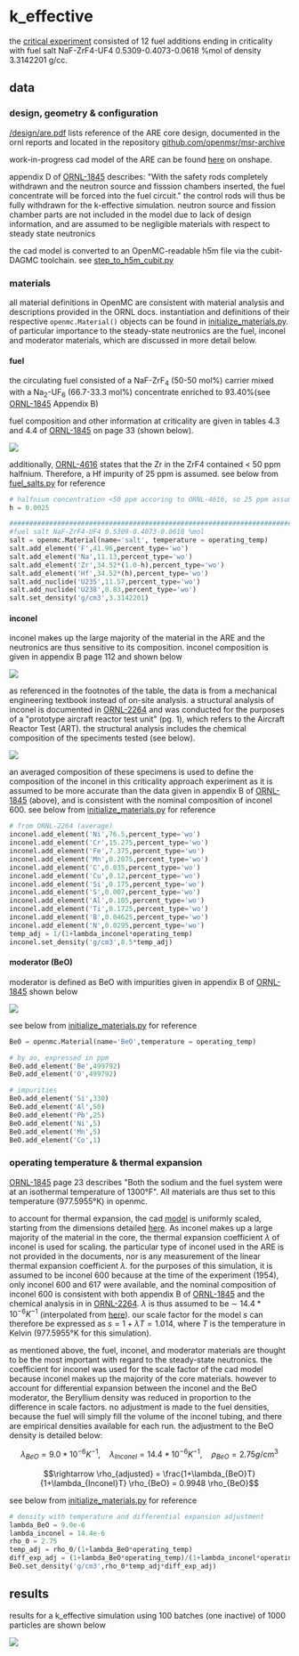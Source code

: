 # k_effective

the [critical experiment](/results/criticality_approach.md) consisted of 12 fuel additions ending in criticality with fuel salt NaF-ZrF4-UF4 0.5309-0.4073-0.0618 %mol of density 3.3142201 g/cc. 

## data

### design, geometry & configuration

[/design/are.pdf](/design/are.pdf) lists reference of the ARE core design, documented in the ornl reports and located in the repository [github.com/openmsr/msr-archive](https://github.com/openmsr/msr-archive/blob/master/README.md)

work-in-progress cad model of the ARE can be found [here](https://cad.onshape.com/documents/b83e5f739a4507bf06f2a2a9/w/9511a6ac44a9e4d439d86976/e/36d3d4af112bbf8cad7d521b?renderMode=0&uiState=62d907b3549a2247567bee8c) on onshape.

appendix D of [ORNL-1845](https://github.com/openmsr/msr-archive/blob/master/docs/ORNL-1845.pdf) describes: "With the safety rods completely withdrawn and the neutron source and fisssion chambers inserted, the fuel concentrate will be forced into the fuel circuit." the control rods will thus be fully withdrawn for the k-effective simulation. neutron source and fission chamber parts are not included in the model due to lack of design information, and are assumed to be negligible materials with respect to steady state neutronics

the cad model is converted to an OpenMC-readable h5m file via the cubit-DAGMC toolchain. see [step_to_h5m_cubit.py](/scripts/step_to_h5m_cubit.py)

### materials

all material definitions in OpenMC are consistent with material analysis and descriptions provided in the ORNL docs. instantiation and definitions of their respective `openmc.Material()` objects can be found in [initialize_materials.py](/scripts/initialize_materials.py). of particular importance to the steady-state neutronics are the fuel, inconel and moderator materials, which are discussed in more detail below.

#### fuel

the circulating fuel consisted of a NaF-ZrF<sub>4</sub> (50-50 mol%) carrier mixed with a Na<sub>2</sub>-UF<sub>6</sub> (66.7-33.3 mol%) concentrate enriched to 93.40%(see [ORNL-1845](https://github.com/openmsr/msr-archive/blob/master/docs/ORNL-1845.pdf)  Appendix B)


fuel composition and other information at criticality are given in tables 4.3 and 4.4 of [ORNL-1845](https://github.com/openmsr/msr-archive/blob/master/docs/ORNL-1845.pdf) on page 33 (shown below).

![](figures/ca.png)


additionally, [ORNL-4616](https://github.com/openmsr/msr-archive/blob/master/docs/ORNL-4616.pdf) states that the Zr in the ZrF4 contained < 50 ppm halfnium. Therefore, a Hf impurity of 25 ppm is assumed. see below from [fuel_salts.py](/scripts/initialize_materials.py)
for reference

```python
# halfnium concentration <50 ppm accoring to ORNL-4616, so 25 ppm assumed
h = 0.0025

#######################################################################
#fuel salt NaF-ZrF4-UF4 0.5309-0.4073-0.0618 %mol
salt = openmc.Material(name='salt', temperature = operating_temp)
salt.add_element('F',41.96,percent_type='wo')
salt.add_element('Na',11.13,percent_type='wo')
salt.add_element('Zr',34.52*(1.0-h),percent_type='wo')
salt.add_element('Hf',34.52*(h),percent_type='wo')
salt.add_nuclide('U235',11.57,percent_type='wo')
salt.add_nuclide('U238',0.83,percent_type='wo')
salt.set_density('g/cm3',3.3142201)
```

#### inconel

inconel makes up the large majority of the material in the ARE and the neutronics are thus sensitive to its composition. inconel composition is given in appendix B page 112 and shown below

![](figures/inconel.png)

as referenced in the footnotes of the table, the data is from a mechanical engineering textbook instead of on-site analysis. a structural analysis of inconel is documented in [ORNL-2264](https://github.com/openmsr/msr-archive/blob/master/docs/ORNL-2264.pdf) and was conducted for the purposes of a "prototype aircraft reactor test unit" (pg. 1), which refers to the Aircraft Reactor Test (ART). the structural analysis includes the chemical composition of the speciments tested (see below).

![](figures/inconel_2264.png)

an averaged composition of these specimens is used to define the composition of the inconel in this criticality approach experiment as it is assumed to be more accurate than the data given in appendix B of [ORNL-1845](https://github.com/openmsr/msr-archive/blob/master/docs/ORNL-1845.pdf) (above), and is consistent with the nominal composition of inconel 600. see below from [initialize_materials.py](/scripts/initialize_materials.py)
for reference

```python
# from ORNL-2264 (average)
inconel.add_element('Ni',76.5,percent_type='wo')
inconel.add_element('Cr',15.275,percent_type='wo')
inconel.add_element('Fe',7.375,percent_type='wo')
inconel.add_element('Mn',0.2075,percent_type='wo')
inconel.add_element('C',0.035,percent_type='wo')
inconel.add_element('Cu',0.12,percent_type='wo')
inconel.add_element('Si',0.175,percent_type='wo')
inconel.add_element('S',0.007,percent_type='wo')
inconel.add_element('Al',0.105,percent_type='wo')
inconel.add_element('Ti',0.1725,percent_type='wo')
inconel.add_element('B',0.04625,percent_type='wo')
inconel.add_element('N',0.0295,percent_type='wo')
temp_adj = 1/(1+lambda_inconel*operating_temp)
inconel.set_density('g/cm3',8.5*temp_adj)
```

#### moderator (BeO)

moderator is defined as BeO with impurities given in appendix B of [ORNL-1845](https://github.com/openmsr/msr-archive/blob/master/docs/ORNL-1845.pdf) shown below

![](figures/BeO.png)


see below from [initialize_materials.py](/scripts/initialize_materials.py) for reference

```python
BeO = openmc.Material(name='BeO',temperature = operating_temp)

# by ao, expressed in ppm
BeO.add_element('Be',499792)
BeO.add_element('O',499792)

# impurities
BeO.add_element('Si',330)
BeO.add_element('Al',50)
BeO.add_element('Pb',25)
BeO.add_element('Ni',5)
BeO.add_element('Mn',5)
BeO.add_element('Co',1)
```


### operating temperature & thermal expansion     

[ORNL-1845](https://github.com/openmsr/msr-archive/blob/master/docs/ORNL-1845.pdf) page 23 describes "Both the sodium and the fuel system were at an isothermal temperature of 1300&deg;F". All materials are thus set to this temperature (977.5955&deg;K) in openmc.

to account for thermal expansion, the cad [model](https://cad.onshape.com/documents/b83e5f739a4507bf06f2a2a9/w/9511a6ac44a9e4d439d86976/e/36d3d4af112bbf8cad7d521b?renderMode=0&uiState=62d907b3549a2247567bee8c) is uniformly scaled, starting from the dimensions detailed [here](../design/are.pdf). As inconel makes up a large majority of the material in the core, the thermal expansion coefficient $\lambda$ of inconel is used for scaling. the particular type of inconel used in the ARE is not provided in the documents, nor is any measurement of the linear thermal expansion coefficient $\lambda$. for the purposes of this simulation, it is assumed to be inconel 600 because at the time of the experiment (1954), only inconel 600 and 617 were available, and the nominal composition of inconel 600 is consistent with both appendix B of [ORNL-1845](https://github.com/openmsr/msr-archive/blob/master/docs/ORNL-1845.pdf) and the chemical analysis in in [ORNL-2264](https://github.com/openmsr/msr-archive/blob/master/docs/ORNL-2264.pdf). $\lambda$ is thus assumed to be $\sim$ $14.4*10^{-6} K^{-1}$ (interpolated from [here](https://www.hightempmetals.com/techdata/hitempInconel600data.php)). our scale factor for the model $s$ can therefore be expressed as $s = 1+\lambda T = 1.014$, where $T$ is the temperature in Kelvin (977.5955&deg;K for this simulation).

as mentioned above, the fuel, inconel, and moderator materials are thought to be the most important with regard to the steady-state neutronics. the coefficient for inconel was used for the scale factor of the cad model because inconel makes up the majority of the core materials. however to account for differential expansion between the inconel and the BeO moderator, the Beryllium density was reduced in proportion to the difference in scale factors. no adjustment is made to the fuel densities, because the fuel will simply fill the volume of the inconel tubing, and there are empirical densities available for each run. the adjustment to the BeO density is detailed below:

```math
\lambda_{BeO} = 9.0*10^{-6} K^{-1}, \quad \lambda_{Inconel} = 14.4*10^{-6} K^{-1}, \quad \rho_{BeO} = 2.75 g/cm^3
```

```math
\rightarrow \rho_{adjusted} = \frac{1+\lambda_{BeO}T}{1+\lambda_{Inconel}T} \rho_{BeO} = 0.9948 \rho_{BeO}
```

see below from [initialize_materials.py](/scripts/initialize_materials.py) for reference

```python
# density with temperature and differential expansion adjustment
lambda_BeO = 9.0e-6
lambda_inconel = 14.4e-6
rho_0 = 2.75
temp_adj = rho_0/(1+lambda_BeO*operating_temp)
diff_exp_adj = (1+lambda_BeO*operating_temp)/(1+lambda_inconel*operating_temp)
BeO.set_density('g/cm3',rho_0*temp_adj*diff_exp_adj)
```

## results

results for a k_effective simulation using 100 batches (one inactive) of 1000 particles are shown below 

![](figures/k.png)